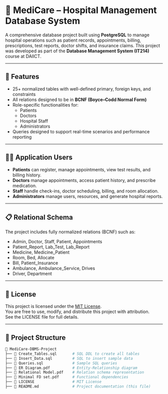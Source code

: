 # 🏥 MediCare – Hospital Management Database System

A comprehensive database project built using **PostgreSQL** to manage hospital operations such as patient records, appointments, billing, prescriptions, test reports, doctor shifts, and insurance claims. This project was developed as part of the **Database Management System (IT214)** course at DAIICT.

---

## 📌 Features

- 25+ normalized tables with well-defined primary, foreign keys, and constraints
- All relations designed to be in **BCNF (Boyce–Codd Normal Form)**
- Role-specific functionalities for:
  - Patients
  - Doctors
  - Hospital Staff
  - Administrators
- Queries designed to support real-time scenarios and performance reporting

---

## 🧑‍⚕️ Application Users

- **Patients** can register, manage appointments, view test results, and billing history.
- **Doctors** manage appointments, access patient history, and prescribe medication.
- **Staff** handle check-ins, doctor scheduling, billing, and room allocation.
- **Administrators** manage users, resources, and generate hospital reports.

---

## 📋 Relational Schema

The project includes fully normalized relations (BCNF) such as:

- Admin, Doctor, Staff, Patient, Appointments  
- Patient_Report, Lab_Test, Lab_Report  
- Medicine, Medicine_Patient  
- Room, Bed, Allocate  
- Bill, Patient_Insurance  
- Ambulance, Ambulance_Service, Drives  
- Driver, Department

---

## 📜 License

This project is licensed under the [MIT License](LICENSE).  
You are free to use, modify, and distribute this project with attribution.  
See the LICENSE file for full details.

---
## 📂 Project Structure

```bash
📁 MediCare-DBMS-Project
├── 📄 Create_Tables.sql       # SQL DDL to create all tables
├── 📄 Insert_Data.sql         # SQL to insert sample data
├── 📄 Queries.sql             # Sample SQL queries
├── 📄 ER Diagram.pdf          # Entity-Relationship diagram
├── 📄 Relational Model.pdf    # Relation schema representation
├── 📄 Minimal FD set.pdf      # Functional dependencies
├── 📄 LICENSE                 # MIT License
├── 📄 README.md               # Project documentation (this file)
